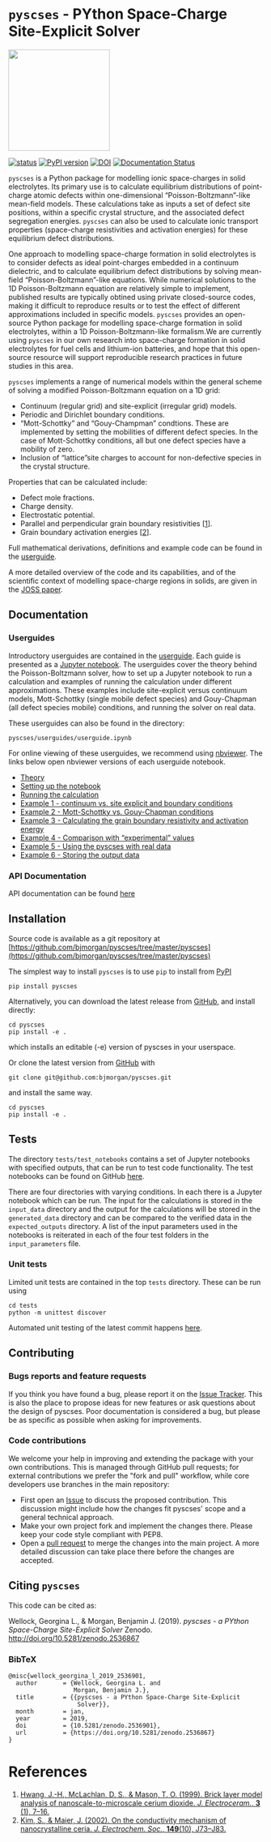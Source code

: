 # `pyscses` - PYthon Space-Charge Site-Explicit Solver

<img src="https://github.com/bjmorgan/pyscses/blob/master/logo.png" width="200px"/>

[![status](http://joss.theoj.org/papers/803ed6dd19f453819bdd3ed9ceadf3b3/status.svg)](http://joss.theoj.org/papers/803ed6dd19f453819bdd3ed9ceadf3b3)
[![PyPI version](https://badge.fury.io/py/pyscses.svg)](https://badge.fury.io/py/pyscses)
[![DOI](https://zenodo.org/badge/90385184.svg)](https://zenodo.org/badge/latestdoi/90385184)
[![Documentation Status](https://readthedocs.org/projects/pyscses/badge/?version=latest)](https://pyscses.readthedocs.io/en/latest/?badge=latest)

`pyscses` is a Python package for modelling ionic space-charges in solid electrolytes. Its primary use is to calculate equilibrium distributions of point-charge atomic defects within one-dimensional &ldquo;Poisson-Boltzmann&rdquo;-like mean-field models. These calculations take as inputs a set of defect site positions, within a specific crystal structure, and the associated defect segregation energies. `pyscses` can also be used to calculate ionic transport properties (space-charge resistivities and activation energies) for these equilibrium defect distributions.

One approach to modelling space-charge formation in solid electrolytes is to consider defects as ideal point-charges embedded in a continuum dielectric, and to calculate equilibrium defect distributions by solving mean-field &ldquo;Poisson-Boltzmann&rdquo;-like equations. While numerical solutions to the 1D Poisson-Boltzmann equation are relatively simple to implement, published results are typically obtined using private closed-source codes, making it difficult to reproduce results or to test the effect of different approximations included in specific models. ``pyscses`` provides an open-source Python package for modelling space-charge formation in solid electrolytes, within a 1D Poisson-Boltzmann-like formalism.We are currently using ``pyscses`` in our own research into space-charge formation in solid electrolytes for fuel cells and lithium-ion batteries, and hope that this open-source resource will support reproducible research practices in future studies in this area.

``pyscses`` implements a range of numerical models within the general scheme of solving a modified Poisson-Boltzmann equation on a 1D grid:
- Continuum (regular grid) and site-explicit (irregular grid) models.
- Periodic and Dirichlet boundary conditions.
- &ldquo;Mott-Schottky&rdquo; and &ldquo;Gouy-Champman&rdquo; condtions. These are implemented by setting the mobilities of different defect species. In the case of Mott-Schottky conditions, all but one defect species have a mobility of zero.
- Inclusion of &ldquo;lattice&rdquo;site charges to account for non-defective species in the crystal structure.

Properties that can be calculated include:
- Defect mole fractions.
- Charge density.
- Electrostatic potential.
- Parallel and perpendicular grain boundary resistivities \[[1](#HwangEtAl_JElectroceram1999)\].
- Grain boundary activation energies \[[2](#Kim_PhysChemChemPhys2016)\].

Full mathematical derivations, definitions and example code can be found in the [userguide](https://github.com/bjmorgan/pyscses/blob/master/userguides/notebooks/userguide.ipynb). 

A more detailed overview of the code and its capabilities, and of the scientific context of modelling space-charge regions in solids, are given in the [JOSS paper](http://joss.theoj.org/papers/803ed6dd19f453819bdd3ed9ceadf3b3).

## Documentation
### Userguides
Introductory userguides are contained in the [userguide](https://github.com/bjmorgan/pyscses/blob/master/userguides/README.md). Each guide is presented as a [Jupyter notebook](http://jupyter-notebook.readthedocs.io/en/latest/#). The userguides cover the theory behind the Poisson-Boltzmann solver, how to set up a Jupyter notebook to run a calculation and examples of running the calculation under different approximations. These examples include site-explicit versus continuum models, Mott-Schottky (single mobile defect species) and Gouy-Chapman (all defect species mobile) conditions,  and running the solver on real data.

These userguides can also be found in the directory:
```
pyscses/userguides/userguide.ipynb
```
For online viewing of these userguides, we recommend using [nbviewer](https://nbviewer.jupyter.org). The links below open nbviewer versions of each userguide notebook.
- [Theory](https://nbviewer.jupyter.org/github/bjmorgan/pyscses/blob/master/userguides/notebooks/Theory.ipynb)
- [Setting up the notebook](https://nbviewer.jupyter.org/github/bjmorgan/pyscses/blob/master/userguides/notebooks/Setting_up.ipynb)
- [Running the calculation](https://nbviewer.jupyter.org/github/bjmorgan/pyscses/blob/master/userguides/notebooks/Running.ipynb)
- [Example 1 - continuum vs. site explicit and boundary conditions](https://nbviewer.jupyter.org/github/bjmorgan/pyscses/blob/master/userguides/notebooks/Ex_1_BC.ipynb)
- [Example 2 - Mott-Schottky vs. Gouy-Chapman conditions](https://nbviewer.jupyter.org/github/bjmorgan/pyscses/blob/master/userguides/notebooks/Ex_2_MSGC.ipynb)
- [Example 3 - Calculating the grain boundary resistivity and activation energy](https://nbviewer.jupyter.org/github/bjmorgan/pyscses/blob/master/userguides/notebooks/Ex_3_Res.ipynb)
- [Example 4 - Comparison with &ldquo;experimental&rdquo; values](https://nbviewer.jupyter.org/github/bjmorgan/pyscses/blob/master/userguides/notebooks/Ex_4_MSapp.ipynb)
- [Example 5 - Using the pyscses with real data](https://nbviewer.jupyter.org/github/bjmorgan/pyscses/blob/master/userguides/notebooks/Ex_5_real_data.ipynb)
- [Example 6 - Storing the output data](https://nbviewer.jupyter.org/github/bjmorgan/pyscses/blob/master/userguides/notebooks/Ex_6_store_data.ipynb)

### API Documentation
API documentation can be found [here](https://pyscses.readthedocs.io/en/latest/)

## Installation
Source code is available as a git repository at [https://github.com/bjmorgan/pyscses/tree/master/pyscses](https://github.com/bjmorgan/pyscses/tree/master/pyscses)
  
The simplest way to install `pyscses` is to use `pip` to install from [PyPI](https://pypi.org/project/pyscses/)
```
pip install pyscses
```

Alternatively, you can download the latest release from [GitHub](https://github.com/bjmorgan/pyscses/releases), and install directly:
```
cd pyscses
pip install -e .
```
which installs an editable (-e) version of pyscses in your userspace.

Or clone the latest version from [GitHub](https://github.com/bjmorgan/pyscses/releases) with
```
git clone git@github.com:bjmorgan/pyscses.git
```
and install the same way.
```
cd pyscses
pip install -e .
```
## Tests

The directory `tests/test_notebooks` contains a set of Jupyter notebooks with specified outputs, that can be run to test code functionality. The test notebooks can be found on GitHub [here](https://github.com/bjmorgan/pyscses/tree/master/tests/test_notebooks).

There are four directories with varying conditions. In each there is a Jupyter notebook which can be run. The input for the calculations is stored in the `input_data` directory and the output for the calculations will be stored in the `generated_data` directory and can be compared to the verified data in the `expected_outputs` directory. A list of the input parameters used in the notebooks is reiterated in each of the four test folders in the `input_parameters` file. 

### Unit tests

Limited unit tests are contained in the top `tests` directory. These can be run using
```
cd tests
python -m unittest discover
```
Automated unit testing of the latest commit happens [here](https://travis-ci.org/bjmorgan/pyscses/).

## Contributing

### Bugs reports and feature requests

If you think you have found a bug, please report it on the [Issue Tracker](https://github.com/bjmorgan/pyscses/issues). This is also the place to propose ideas for new features or ask questions about the design of pyscses. Poor documentation is considered a bug, but please be as specific as possible when asking for improvements.

### Code contributions

We welcome your help in improving and extending the package with your own contributions. This is managed through GitHub pull requests; for external contributions we prefer the "fork and pull" workflow, while core developers use branches in the main repository:

- First open an [Issue](https://github.com/bjmorgan/pyscses/issues) to discuss the proposed contribution. This discussion might include how the changes fit pyscses' scope and a general technical approach.
- Make your own project fork and implement the changes there. Please keep your code style compliant with PEP8.
- Open a [pull request](https://github.com/bjmorgan/pyscses/pulls) to merge the changes into the main project. A more detailed discussion can take place there before the changes are accepted.

## Citing `pyscses`

This code can be cited as:

Wellock, Georgina L., & Morgan, Benjamin J. (2019). *pyscses - a PYthon Space-Charge Site-Explicit Solver* Zenodo. http://doi.org/10.5281/zenodo.2536867

### BibTeX

```
@misc{wellock_georgina_l_2019_2536901,
  author       = {Wellock, Georgina L. and
                  Morgan, Benjamin J.},
  title        = {{pyscses - a PYthon Space-Charge Site-Explicit 
                   Solver}},
  month        = jan,
  year         = 2019,
  doi          = {10.5281/zenodo.2536901},
  url          = {https://doi.org/10.5281/zenodo.2536867}
}
```

# References
1. <a name="HwangEtAl_JElectroceram1999" />[Hwang, J.-H., McLachlan, D. S., & Mason, T. O. (1999). Brick layer model analysis of nanoscale-to-microscale cerium dioxide. *J. Electroceram.*, **3** (1), 7–16.](https://dx.doi.org/10.1023/A:1009998114205)
1. <a name="Kim_PhysChemChemPhys2016" />[Kim, S., & Maier, J. (2002). On the conductivity mechanism of nanocrystalline ceria. *J. Electrochem. Soc.*, **149**(10), J73–J83.](https://dx.doi.org/10.1149/1.1507597)


